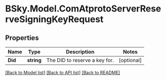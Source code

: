 # BSky.Model.ComAtprotoServerReserveSigningKeyRequest

## Properties

Name | Type | Description | Notes
------------ | ------------- | ------------- | -------------
**Did** | **string** | The DID to reserve a key for. | [optional] 

[[Back to Model list]](../README.md#documentation-for-models) [[Back to API list]](../README.md#documentation-for-api-endpoints) [[Back to README]](../README.md)

